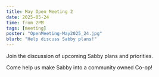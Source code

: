 ```yaml
---
title: May Open Meeting 2
date: 2025-05-24
time: from 2PM
tags: [meeting]
poster: "OpenMeeting-May2025_24.jpg"
blurb: "Help discuss Sabby plans!"
---
```


Join the discussion of upcoming Sabby plans and priorities.

Come help us make Sabby into a community owned Co-op!
